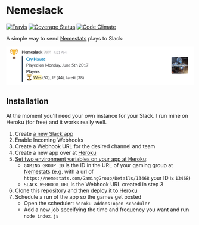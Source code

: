 # Nemeslack

[![Travis](https://img.shields.io/travis/wesbaker/nemeslack.svg)](https://travis-ci.org/wesbaker/nemeslack)
[![Coverage Status](https://coveralls.io/repos/github/wesbaker/nemeslack/badge.svg?branch=master)](https://coveralls.io/github/wesbaker/nemeslack?branch=master)
[![Code Climate](https://codeclimate.com/github/wesbaker/nemeslack/badges/gpa.svg)](https://codeclimate.com/github/wesbaker/nemeslack)


A simple way to send [Nemestats][nemestats] plays to Slack:

![Example Nemeslack](example.png)

## Installation

At the moment you'll need your own instance for your Slack. I run mine on Heroku (for free) and it works really well.

1. Create [a new Slack app](https://api.slack.com/apps?new_app=1)
2. Enable Incoming Webhooks
3. Create a Webhook URL for the desired channel and team
4. Create a new app over at [Heroku](https://dashboard.heroku.com/new-app?org=personal-apps)
5. [Set two environment variables on your app at Heroku](https://devcenter.heroku.com/articles/config-vars#setting-up-config-vars-for-a-deployed-application):
    - `GAMING_GROUP_ID` is the ID in the URL of your gaming group at [Nemestats][nemestats] (e.g. with a url of `https://nemestats.com/GamingGroup/Details/13468` your ID is `13468`)
    - `SLACK_WEBHOOK_URL` is the Webhook URL created in step 3
6. Clone this repository and then [deploy it to Heroku](https://devcenter.heroku.com/articles/getting-started-with-nodejs#deploy-the-app)
7. Schedule a run of the app so the games get posted
    - Open the scheduler: `heroku addons:open scheduler`
    - Add a new job specifying the time and frequency you want and run `node index.js`

[nemestats]: https://nemestats.com
